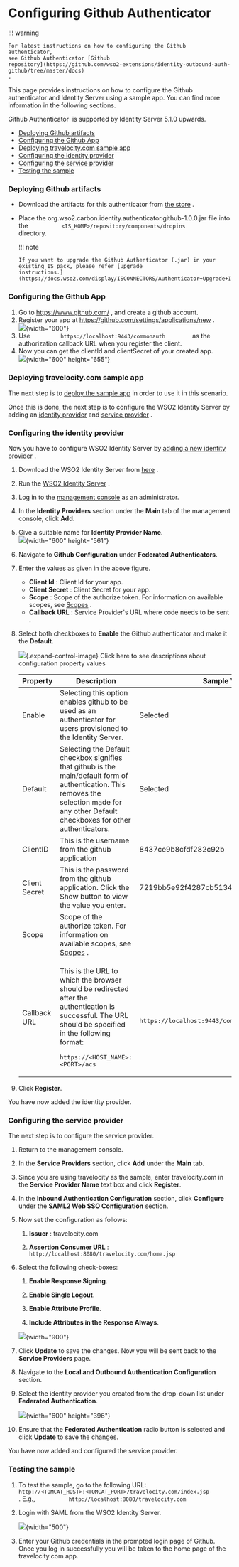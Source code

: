 # Configuring Github Authenticator

!!! warning
    
    For latest instructions on how to configuring the Github authenticator,
    see Github Authenticator [Github
    repository](https://github.com/wso2-extensions/identity-outbound-auth-github/tree/master/docs)
    .
    

This page provides instructions on how to configure the Github
authenticator and Identity Server using a sample app. You can find more
information in the following sections.

Github Authenticator  is supported by Identity Server 5.1.0 upwards.

-   [Deploying Github
    artifacts](#ConfiguringGithubAuthenticator-DeployingGithubartifactsDeployingGithubartifacts)
-   [Configuring the Github
    App](#ConfiguringGithubAuthenticator-ConfiguringtheGithubAppConfiguringtheGithubApp)
-   [Deploying travelocity.com sample
    app](#ConfiguringGithubAuthenticator-Deployingtravelocity.comsampleappDeployingtravelocity.comsampleapp)
-   [Configuring the identity
    provider](#ConfiguringGithubAuthenticator-ConfiguringtheidentityproviderConfiguringtheidentityprovider)
-   [Configuring the service
    provider](#ConfiguringGithubAuthenticator-ConfiguringtheserviceproviderConfiguringtheserviceprovider)
-   [Testing the
    sample](#ConfiguringGithubAuthenticator-TestingthesampleTestingthesample)

### Deploying Github artifacts

-   Download the artifacts for this authenticator from [the
    store](https://store.wso2.com/store/assets/isconnector/details/bfed96a9-0d79-4770-9c55-22378d3a2812)
    .

-   Place the org.wso2.carbon.identity.authenticator.github-1.0.0.jar
    file into the
    `           <IS_HOME>/repository/components/dropins          `
    directory.

    !!! note
    
        If you want to upgrade the Github Authenticator (.jar) in your
        existing IS pack, please refer [upgrade
        instructions.](https://docs.wso2.com/display/ISCONNECTORS/Authenticator+Upgrade+Instructions)
    

### Configuring the Github App

1.  Go to <https://www.github.com/> , and create a github account.
2.  Register your app at <https://github.com/settings/applications/new>
    .  
    ![](attachments/49774670/49971235.png){width="600"}
3.  Use `          https://localhost:9443/commonauth         ` as the
    authorization callback URL when you register the client.
4.  Now you can get the clientId and clientSecret of your created app.  
    ![](attachments/49774670/49971238.png){width="600" height="655"}

### Deploying travelocity.com sample app

The next step is to [deploy the sample app](_Deploying_the_Sample_App_)
in order to use it in this scenario.

Once this is done, the next step is to configure the WSO2 Identity
Server by adding an [identity
provider](https://docs.wso2.com/identity-server/Adding+and+Configuring+an+Identity+Provider)
and [service
provider](https://docs.wso2.com/identity-server/Adding+and+Configuring+a+Service+Provider)
.

### Configuring the identity provider

Now you have to configure WSO2 Identity Server by [adding a new identity
provider](https://docs.wso2.com/identity-server/Adding+and+Configuring+an+Identity+Provider)
.

1.  Download the WSO2 Identity Server from
    [here](http://wso2.com/products/identity-server/) .

2.  Run the [WSO2 Identity
    Server](https://docs.wso2.com/identity-server/Running+the+Product) .
3.  Log in to the [management
    console](https://docs.wso2.com/identity-server/Getting+Started+with+the+Management+Console)
    as an administrator.
4.  In the **Identity Providers** section under the **Main** tab of the
    management console, click **Add**.
5.  Give a suitable name for **Identity Provider Name**.  
    ![](attachments/49774670/49971239.png){width="600" height="561"}
6.  Navigate to **Github Configuration** under **Federated
    Authenticators**.

7.  Enter the values as given in the above figure.

    -   **Client Id** : Client Id for your app.
    -   **Client Secret** : Client Secret for your app.
    -   **Scope** : Scope of the authorize token. For information on
        available scopes, see
        [Scopes](https://developer.github.com/apps/building-oauth-apps/scopes-for-oauth-apps/)
        .
    -   **Callback URL** : Service Provider's URL where code needs to be
        sent .

8.  Select both checkboxes to **Enable** the Github authenticator and
    make it the **Default**.

    ![](images/icons/grey_arrow_down.png){.expand-control-image} Click
    here to see descriptions about configuration property values

    <table style="width:100%;">
    <colgroup>
    <col style="width: 7%" />
    <col style="width: 83%" />
    <col style="width: 9%" />
    </colgroup>
    <thead>
    <tr class="header">
    <th>Property</th>
    <th>Description</th>
    <th>Sample Value</th>
    </tr>
    </thead>
    <tbody>
    <tr class="odd">
    <td>Enable</td>
    <td>Selecting this option enables github to be used as an authenticator for users provisioned to the Identity Server.</td>
    <td>Selected</td>
    </tr>
    <tr class="even">
    <td>Default</td>
    <td>Selecting the Default checkbox signifies that github is the main/default form of authentication. This removes the selection made for any other Default checkboxes for other authenticators.</td>
    <td>Selected</td>
    </tr>
    <tr class="odd">
    <td>ClientID</td>
    <td>This is the username from the github application</td>
    <td>8437ce9b8cfdf282c92b</td>
    </tr>
    <tr class="even">
    <td>Client Secret</td>
    <td>This is the password from the github application. Click the Show button to view the value you enter.</td>
    <td>7219bb5e92f4287cb5134b73760e039e55d235d</td>
    </tr>
    <tr class="odd">
    <td>Scope</td>
    <td>Scope of the authorize token. For information on available scopes, see <a href="https://developer.github.com/apps/building-oauth-apps/scopes-for-oauth-apps/">Scopes</a> .</td>
    <td><br />
    </td>
    </tr>
    <tr class="even">
    <td>Callback URL</td>
    <td><div class="content-wrapper">
    <p>This is the URL to which the browser should be redirected after the authentication is successful. The URL should be specified in the following format:<br />
    <code>                   https://&lt;HOST_NAME&gt;:&lt;PORT&gt;/acs                  </code></p>
    </div></td>
    <td><code>                 https://localhost:9443/commonauth                </code></td>
    </tr>
    </tbody>
    </table>

9.  Click **Register**.

You have now added the identity provider.

### Configuring the service provider

The next step is to configure the service provider.

1.  Return to the management console.

2.  In the **Service Providers** section, click **Add** under the
    **Main** tab.

3.  Since you are using travelocity as the sample, enter travelocity.com
    in the **Service Provider Name** text box and click **Register**.

4.  In the **Inbound Authentication Configuration** section, click
    **Configure** under the **SAML2 Web SSO Configuration** section.

5.  Now set the configuration as follows:

    1.  **Issuer** : travelocity.com

    2.  **Assertion Consumer URL** :
        `             http://localhost:8080/travelocity.com/home.jsp            `

6.  Select the following check-boxes:
    1.  **Enable Response Signing**.

    2.  **Enable Single Logout**.

    3.  **Enable Attribute Profile**.

    4.  **Include Attributes in the Response Always**.

    ![](attachments/49774670/85361222.png){width="900"}
7.  Click **Update** to save the changes. Now you will be sent back to
    the **Service Providers** page.

8.  Navigate to the **Local and Outbound Authentication Configuration**
    section.

9.  Select the identity provider you created from the drop-down list
    under **Federated Authentication**.

    ![](attachments/49774670/49971240.png){width="600" height="396"}

10. Ensure that the **Federated Authentication** radio button is
    selected and click **Update** to save the changes.

You have now added and configured the service provider.

### Testing the sample

1.  To test the sample, go to the following URL:
    `           http://<TOMCAT_HOST>:<TOMCAT_PORT>/travelocity.com/index.jsp          `
    . E.g., `           http://localhost:8080/travelocity.com          `

2.  Login with SAML from the WSO2 Identity Server.

    ![](attachments/49774670/85361224.jpeg){width="500"}

3.  Enter your Github credentials in the prompted login page of Github.
    Once you log in successfully you will be taken to the home page of
    the travelocity.com app.
